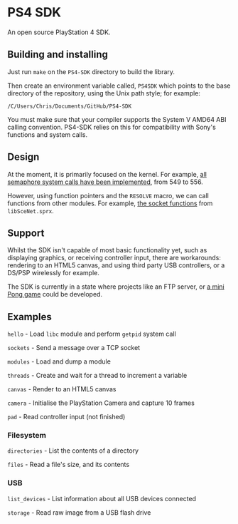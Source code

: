 # PS4 SDK
An open source PlayStation 4 SDK.

## Building and installing
Just run `make` on the `PS4-SDK` directory to build the library.

Then create an environment variable called, `PS4SDK` which points to the base directory of the repository, using the Unix path style; for example:

    /C/Users/Chris/Documents/GitHub/PS4-SDK

You must make sure that your compiler supports the System V AMD64 ABI calling convention. PS4-SDK relies on this for compatibility with Sony's functions and system calls.

## Design
At the moment, it is primarily focused on the kernel. For example, [all semaphore system calls have been implemented](https://github.com/CTurt/PS4-SDK/blob/master/source/semaphore.c), from 549 to 556.

However, using function pointers and the `RESOLVE` macro, we can call functions from other modules. For example, [the socket functions](https://github.com/CTurt/PS4-SDK/blob/master/source/network.c) from `libSceNet.sprx`.

## Support
Whilst the SDK isn't capable of most basic functionality yet, such as displaying graphics, or receiving controller input, there are workarounds: rendering to an HTML5 canvas, and using third party USB controllers, or a DS/PSP wirelessly for example.

The SDK is currently in a state where projects like an FTP server, or [a mini Pong game](https://github.com/CTurt/PS4-Pong) could be developed.

## Examples
`hello` - Load `libc` module and perform `getpid` system call

`sockets` - Send a message over a TCP socket

`modules` - Load and dump a module

`threads` - Create and wait for a thread to increment a variable

`canvas` - Render to an HTML5 canvas

`camera` - Initialise the PlayStation Camera and capture 10 frames

`pad` - Read controller input (not finished)

### Filesystem
`directories` - List the contents of a directory

`files` - Read a file's size, and its contents

### USB
`list_devices` - List information about all USB devices connected

`storage` - Read raw image from a USB flash drive